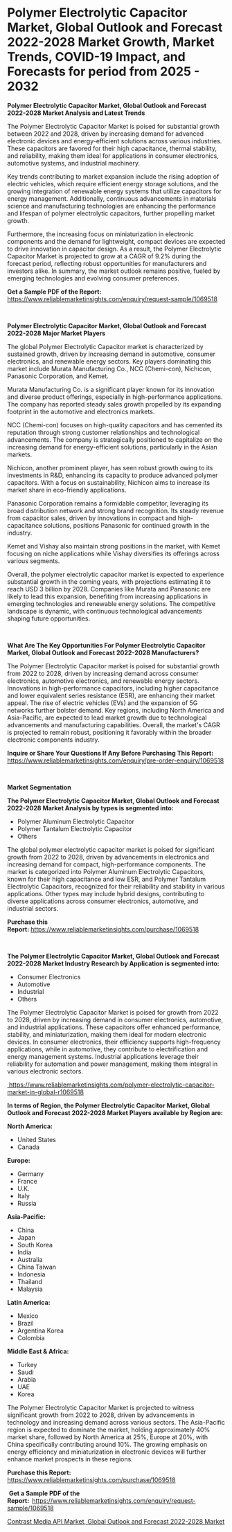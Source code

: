 <p><h1>Polymer Electrolytic Capacitor Market, Global Outlook and Forecast 2022-2028 Market Growth, Market Trends, COVID-19 Impact, and Forecasts for period from 2025 - 2032</h1></p><p><strong>Polymer Electrolytic Capacitor Market, Global Outlook and Forecast 2022-2028 Market Analysis and Latest Trends</strong></p>
<p><p>The Polymer Electrolytic Capacitor Market is poised for substantial growth between 2022 and 2028, driven by increasing demand for advanced electronic devices and energy-efficient solutions across various industries. These capacitors are favored for their high capacitance, thermal stability, and reliability, making them ideal for applications in consumer electronics, automotive systems, and industrial machinery.</p><p>Key trends contributing to market expansion include the rising adoption of electric vehicles, which require efficient energy storage solutions, and the growing integration of renewable energy systems that utilize capacitors for energy management. Additionally, continuous advancements in materials science and manufacturing technologies are enhancing the performance and lifespan of polymer electrolytic capacitors, further propelling market growth.</p><p>Furthermore, the increasing focus on miniaturization in electronic components and the demand for lightweight, compact devices are expected to drive innovation in capacitor design. As a result, the Polymer Electrolytic Capacitor Market is projected to grow at a CAGR of 9.2% during the forecast period, reflecting robust opportunities for manufacturers and investors alike. In summary, the market outlook remains positive, fueled by emerging technologies and evolving consumer preferences.</p></p>
<p><strong>Get a Sample PDF of the Report:&nbsp;</strong> <a href="https://www.reliablemarketinsights.com/enquiry/request-sample/1069518?utm_campaign=3188&utm_medium=2&utm_source=Github&utm_content=ia&utm_term=21032025&utm_id=polymer-electrolytic-capacitor-market-global-outlook-and-forecast-2022-2028">https://www.reliablemarketinsights.com/enquiry/request-sample/1069518</a></p>
<p>&nbsp;</p>
<p><strong>Polymer Electrolytic Capacitor Market, Global Outlook and Forecast 2022-2028 Major Market Players</strong></p>
<p><p>The global Polymer Electrolytic Capacitor market is characterized by sustained growth, driven by increasing demand in automotive, consumer electronics, and renewable energy sectors. Key players dominating this market include Murata Manufacturing Co., NCC (Chemi-con), Nichicon, Panasonic Corporation, and Kemet.</p><p>Murata Manufacturing Co. is a significant player known for its innovation and diverse product offerings, especially in high-performance applications. The company has reported steady sales growth propelled by its expanding footprint in the automotive and electronics markets.</p><p>NCC (Chemi-con) focuses on high-quality capacitors and has cemented its reputation through strong customer relationships and technological advancements. The company is strategically positioned to capitalize on the increasing demand for energy-efficient solutions, particularly in the Asian markets.</p><p>Nichicon, another prominent player, has seen robust growth owing to its investments in R&D, enhancing its capacity to produce advanced polymer capacitors. With a focus on sustainability, Nichicon aims to increase its market share in eco-friendly applications.</p><p>Panasonic Corporation remains a formidable competitor, leveraging its broad distribution network and strong brand recognition. Its steady revenue from capacitor sales, driven by innovations in compact and high-capacitance solutions, positions Panasonic for continued growth in the industry.</p><p>Kemet and Vishay also maintain strong positions in the market, with Kemet focusing on niche applications while Vishay diversifies its offerings across various segments.</p><p>Overall, the polymer electrolytic capacitor market is expected to experience substantial growth in the coming years, with projections estimating it to reach USD 3 billion by 2028. Companies like Murata and Panasonic are likely to lead this expansion, benefiting from increasing applications in emerging technologies and renewable energy solutions. The competitive landscape is dynamic, with continuous technological advancements shaping future opportunities.</p></p>
<p>&nbsp;</p>
<p><strong>What Are The Key Opportunities For Polymer Electrolytic Capacitor Market, Global Outlook and Forecast 2022-2028 Manufacturers?</strong></p>
<p><p>The Polymer Electrolytic Capacitor market is poised for substantial growth from 2022 to 2028, driven by increasing demand across consumer electronics, automotive electronics, and renewable energy sectors. Innovations in high-performance capacitors, including higher capacitance and lower equivalent series resistance (ESR), are enhancing their market appeal. The rise of electric vehicles (EVs) and the expansion of 5G networks further bolster demand. Key regions, including North America and Asia-Pacific, are expected to lead market growth due to technological advancements and manufacturing capabilities. Overall, the market's CAGR is projected to remain robust, positioning it favorably within the broader electronic components industry.</p></p>
<p><strong>Inquire or Share Your Questions If Any Before Purchasing This Report:</strong> <a href="https://www.reliablemarketinsights.com/enquiry/pre-order-enquiry/1069518?utm_campaign=3188&utm_medium=2&utm_source=Github&utm_content=ia&utm_term=21032025&utm_id=polymer-electrolytic-capacitor-market-global-outlook-and-forecast-2022-2028">https://www.reliablemarketinsights.com/enquiry/pre-order-enquiry/1069518</a></p>
<p>&nbsp;</p>
<p><strong>Market Segmentation</strong></p>
<p><strong>The Polymer Electrolytic Capacitor Market, Global Outlook and Forecast 2022-2028 Market Analysis by types is segmented into:</strong></p>
<p><ul><li>Polymer Aluminum Electrolytic Capacitor</li><li>Polymer Tantalum Electrolytic Capacitor</li><li>Others</li></ul></p>
<p><p>The global polymer electrolytic capacitor market is poised for significant growth from 2022 to 2028, driven by advancements in electronics and increasing demand for compact, high-performance components. The market is categorized into Polymer Aluminum Electrolytic Capacitors, known for their high capacitance and low ESR, and Polymer Tantalum Electrolytic Capacitors, recognized for their reliability and stability in various applications. Other types may include hybrid designs, contributing to diverse applications across consumer electronics, automotive, and industrial sectors.</p></p>
<p><strong>Purchase this Report:&nbsp;</strong><a href="https://www.reliablemarketinsights.com/purchase/1069518?utm_campaign=3188&utm_medium=2&utm_source=Github&utm_content=ia&utm_term=21032025&utm_id=polymer-electrolytic-capacitor-market-global-outlook-and-forecast-2022-2028">https://www.reliablemarketinsights.com/purchase/1069518</a></p>
<p>&nbsp;</p>
<p><strong>The Polymer Electrolytic Capacitor Market, Global Outlook and Forecast 2022-2028 Market Industry Research by Application is segmented into:</strong></p>
<p><ul><li>Consumer Electronics</li><li>Automotive</li><li>Industrial</li><li>Others</li></ul></p>
<p><p>The Polymer Electrolytic Capacitor Market is poised for growth from 2022 to 2028, driven by increasing demand in consumer electronics, automotive, and industrial applications. These capacitors offer enhanced performance, stability, and miniaturization, making them ideal for modern electronic devices. In consumer electronics, their efficiency supports high-frequency applications, while in automotive, they contribute to electrification and energy management systems. Industrial applications leverage their reliability for automation and power management, making them integral in various electronic sectors.</p></p>
<p><a href="https://www.reliablemarketinsights.com/polymer-electrolytic-capacitor-market-in-global-r1069518?utm_campaign=3188&utm_medium=2&utm_source=Github&utm_content=ia&utm_term=21032025&utm_id=polymer-electrolytic-capacitor-market-global-outlook-and-forecast-2022-2028">&nbsp;https://www.reliablemarketinsights.com/polymer-electrolytic-capacitor-market-in-global-r1069518</a></p>
<p><strong>In terms of Region, the Polymer Electrolytic Capacitor Market, Global Outlook and Forecast 2022-2028 Market Players available by Region are:</strong></p>
<p>
    <p> <strong> North America: </strong>
        <ul>
            <li>United States</li>
            <li>Canada</li>
        </ul>
        </p> 
    <p> <strong> Europe: </strong>
        <ul>
            <li>Germany</li>
            <li>France</li>
            <li>U.K.</li>
            <li>Italy</li>
            <li>Russia</li>
        </ul>
        </p> 
    <p> <strong> Asia-Pacific: </strong>
        <ul>
            <li>China</li>
            <li>Japan</li>
            <li>South Korea</li>
            <li>India</li>
            <li>Australia</li>
            <li>China Taiwan</li>
            <li>Indonesia</li>
            <li>Thailand</li>
            <li>Malaysia</li>
        </ul>
        </p> 
    <p> <strong> Latin America: </strong>
        <ul>
            <li>Mexico</li>
            <li>Brazil</li>
            <li>Argentina Korea</li>
            <li>Colombia</li>
        </ul>
        </p> 
    <p> <strong> Middle East & Africa: </strong>
        <ul>
            <li>Turkey</li>
            <li>Saudi</li>
            <li>Arabia</li>
            <li>UAE</li>
            <li>Korea</li>
        </ul>
    </p>
    </p>
<p><p>The Polymer Electrolytic Capacitor Market is projected to witness significant growth from 2022 to 2028, driven by advancements in technology and increasing demand across various sectors. The Asia-Pacific region is expected to dominate the market, holding approximately 40% market share, followed by North America at 25%, Europe at 20%, with China specifically contributing around 10%. The growing emphasis on energy efficiency and miniaturization in electronic devices will further enhance market prospects in these regions.</p></p>
<p><strong>Purchase this Report: </strong><a href="https://www.reliablemarketinsights.com/purchase/1069518?utm_campaign=3188&utm_medium=2&utm_source=Github&utm_content=ia&utm_term=21032025&utm_id=polymer-electrolytic-capacitor-market-global-outlook-and-forecast-2022-2028">https://www.reliablemarketinsights.com/purchase/1069518</a></p>
<p>&nbsp;<strong>Get a Sample PDF of the Report:&nbsp;&nbsp;</strong><a href="https://www.reliablemarketinsights.com/enquiry/request-sample/1069518?utm_campaign=3188&utm_medium=2&utm_source=Github&utm_content=ia&utm_term=21032025&utm_id=polymer-electrolytic-capacitor-market-global-outlook-and-forecast-2022-2028">https://www.reliablemarketinsights.com/enquiry/request-sample/1069518</a></p>
<p><strong></strong></p>
<p><p><a href="https://github.com/osamhcombre/Market-Research-Report-List-1/blob/main/contrast-media-api-market-global-outlook-and-forecast-2022-2028-market.md?utm_campaign=3188&utm_medium=2&utm_source=Github&utm_content=ia&utm_term=21032025&utm_id=polymer-electrolytic-capacitor-market-global-outlook-and-forecast-2022-2028">Contrast Media API Market, Global Outlook and Forecast 2022-2028 Market</a></p></p>